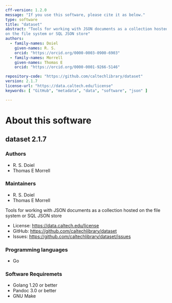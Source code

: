 ```yaml
---
cff-version: 1.2.0
message: "If you use this software, please cite it as below."
type: software
title: "dataset"
abstract: "Tools for working with JSON documents as a collection hosted
on the file system or SQL JSON store"
authors:
  - family-names: Doiel
    given-names: R. S.
    orcid: "https://orcid.org/0000-0003-0900-6903"
  - family-names: Morrell
    given-names: Thomas E
    orcid: "https://orcid.org/0000-0001-9266-5146"

repository-code: "https://github.com/caltechlibrary/dataset"
version: 2.1.7
license-url: "https://data.caltech.edu/license"
keywords: [ "GitHub", "metadata", "data", "software", "json" ]

---
```


About this software
===================

## dataset 2.1.7

### Authors

- R. S. Doiel
- Thomas E Morrell


### Maintainers

- R. S. Doiel
- Thomas E Morrell

Tools for working with JSON documents as a collection hosted on the file
system or SQL JSON store

- License: <https://data.caltech.edu/license>
- GitHub: <https://github.com/caltechlibrary/dataset>
- Issues: <https://github.com/caltechlibrary/dataset/issues>


### Programming languages

- Go


### Software Requiremets

- Golang 1.20 or better
- Pandoc 3.0 or better
- GNU Make
